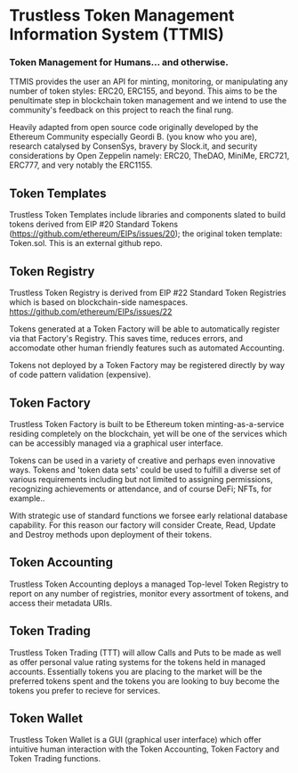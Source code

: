 # Trustless Token Management Information System (TTMIS)

### Token Management for Humans... and otherwise. 

TTMIS provides the user an API for minting, monitoring, or manipulating any number of token styles: ERC20, ERC155, and beyond. This aims to be the penultimate step in blockchain token management and we intend to use the community's feedback on this project to reach the final rung.

Heavily adapted from open source code originally developed by the Ethereum Community especially Geordi B. (you know who you are), research catalysed by ConsenSys, bravery by Slock.it, and security considerations by Open Zeppelin namely: ERC20, TheDAO, MiniMe, ERC721, ERC777, and very notably the ERC1155.

## Token Templates

Trustless Token Templates include libraries and components slated to build tokens derived from EIP #20 Standard Tokens (https://github.com/ethereum/EIPs/issues/20); 
the original token template: Token.sol. This is an external github repo.

## Token Registry

Trustless Token Registry is derived from EIP #22 Standard Token Registries which is based on blockchain-side namespaces. https://github.com/ethereum/EIPs/issues/22

Tokens generated at a Token Factory will be able to automatically register via that Factory's Registry. This saves time, reduces errors, and accomodate other human friendly features such as automated Accounting. 

Tokens not deployed by a Token Factory may be registered directly by way of code pattern validation (expensive).

## Token Factory

Trustless Token Factory is built to be Ethereum token minting-as-a-service residing completely on the blockchain, yet will be one of the services which can be accessibly managed via a graphical user interface. 

Tokens can be used in a variety of creative and perhaps even innovative ways. Tokens and 'token data sets' could be used to fulfill a diverse set of various requirements including but not limited to assigning permissions, recognizing achievements or attendance, and of course DeFi; NFTs, for example.. 

With strategic use of standard functions we forsee early relational database capability. For this reason our factory will consider Create, Read, Update and Destroy methods upon deployment of their tokens.  

## Token Accounting

Trustless Token Accounting deploys a managed Top-level Token Registry to report on any number of registries, monitor every assortment of tokens, and access their metadata URIs. 

## Token Trading

Trustless Token Trading (TTT) will allow Calls and Puts to be made as well as offer personal value rating systems for the tokens held in managed accounts. Essentially tokens you are placing to the market will be the preferred tokens spent and the tokens you are looking to buy become the tokens you prefer to recieve for services. 

## Token Wallet

Trustless Token Wallet is a GUI (graphical user interface) which offer intuitive human interaction with the Token Accounting, Token Factory and Token Trading functions.
